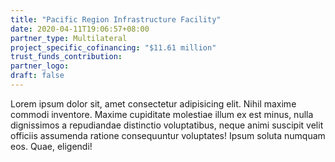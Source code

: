 ```yaml
---
title: "Pacific Region Infrastructure Facility"
date: 2020-04-11T19:06:57+08:00
partner_type: Multilateral
project_specific_cofinancing: "$11.61 million"
trust_funds_contribution:
partner_logo:
draft: false
---
```


Lorem ipsum dolor sit, amet consectetur adipisicing elit. Nihil maxime commodi inventore. Maxime cupiditate molestiae illum ex est minus, nulla dignissimos a repudiandae distinctio voluptatibus, neque animi suscipit velit officiis assumenda ratione consequuntur voluptates! Ipsum soluta numquam eos. Quae, eligendi!

